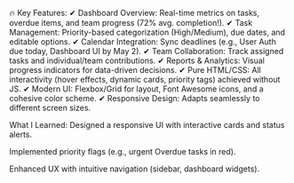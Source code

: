🔥 Key Features:
✔ Dashboard Overview: Real-time metrics on tasks, overdue items, and team progress (72% avg. completion!).
✔ Task Management: Priority-based categorization (High/Medium), due dates, and editable options.
✔ Calendar Integration: Sync deadlines (e.g., User Auth due today, Dashboard UI by May 2).
✔ Team Collaboration: Track assigned tasks and individual/team contributions.
✔ Reports & Analytics: Visual progress indicators for data-driven decisions.
✔ Pure HTML/CSS: All interactivity (hover effects, dynamic cards, priority tags) achieved without JS.
✔ Modern UI: Flexbox/Grid for layout, Font Awesome icons, and a cohesive color scheme.
✔ Responsive Design: Adapts seamlessly to different screen sizes.

What I Learned:
Designed a responsive UI with interactive cards and status alerts.

Implemented priority flags (e.g., urgent Overdue tasks in red).

Enhanced UX with intuitive navigation (sidebar, dashboard widgets).
